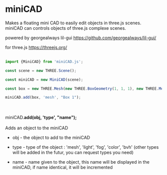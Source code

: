 # miniCAD
Makes a floating mini CAD to easily edit objects in three.js scenes.<br/>
miniCAD can controls objects of three.js complexe scenes.

powered by georgealways  lil-gui
https://github.com/georgealways/lil-gui/

for three.js
https://threejs.org/
<br/><br/>
```js
import {MiniCAD} from 'miniCAD.js';

const scene = new THREE.Scene();

const miniCAD = new MiniCAD(scene);

const box = new THREE.Mesh(new THREE.BoxGeometry(1, 1, 1), new THREE.MeshBasicMaterial({color: 0xffffff}));

miniCAD.add(box, 'mesh', "Box 1");
```
<br/><br/>
miniCAD.**add(obj, 'type', "name");**
<br/><br/>Adds an object to the miniCAD

- obj - the object to add to the miniCAD
- type - type of the object : 'mesh', 'light', 'fog', 'color', 'bvh'
  (other types will be added in the futur, you can request types you need)

- name - name given to the object, this name will be displayed in the miniCAD, if name identical, it will be incremented 
